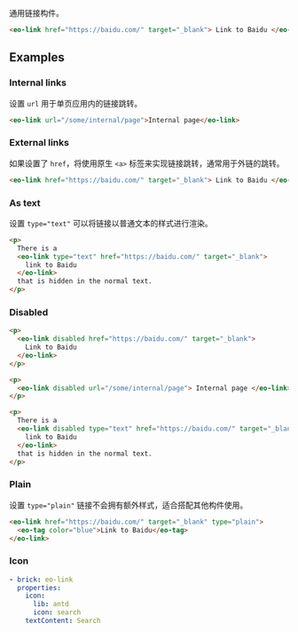 通用链接构件。

```html preview
<eo-link href="https://baidu.com/" target="_blank"> Link to Baidu </eo-link>
```

## Examples

### Internal links

设置 `url` 用于单页应用内的链接跳转。

```html preview
<eo-link url="/some/internal/page">Internal page</eo-link>
```

### External links

如果设置了 `href`，将使用原生 `<a>` 标签来实现链接跳转，通常用于外链的跳转。

```html preview
<eo-link href="https://baidu.com/" target="_blank"> Link to Baidu </eo-link>
```

### As text

设置 `type="text"` 可以将链接以普通文本的样式进行渲染。

```html preview
<p>
  There is a
  <eo-link type="text" href="https://baidu.com/" target="_blank">
    link to Baidu
  </eo-link>
  that is hidden in the normal text.
</p>
```

### Disabled

```html preview
<p>
  <eo-link disabled href="https://baidu.com/" target="_blank">
    Link to Baidu
  </eo-link>
</p>

<p>
  <eo-link disabled url="/some/internal/page"> Internal page </eo-link>
</p>

<p>
  There is a
  <eo-link disabled type="text" href="https://baidu.com/" target="_blank">
    link to Baidu
  </eo-link>
  that is hidden in the normal text.
</p>
```

### Plain

设置 `type="plain"` 链接不会拥有额外样式，适合搭配其他构件使用。

```html preview
<eo-link href="https://baidu.com/" target="_blank" type="plain">
  <eo-tag color="blue">Link to Baidu</eo-tag>
</eo-link>
```

### Icon

```yaml preview
- brick: eo-link
  properties:
    icon:
      lib: antd
      icon: search
    textContent: Search
```
